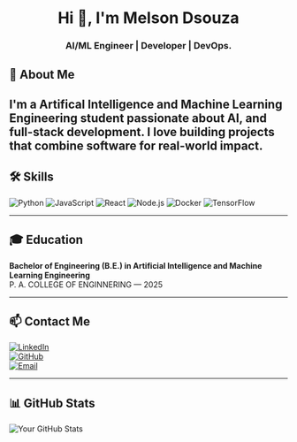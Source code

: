 <h1 align="center">Hi 👋, I'm Melson Dsouza</h1>
<h3 align="center">AI/ML Engineer | Developer | DevOps.</h3>

## 🚀 About Me
I'm a Artifical Intelligence and Machine Learning Engineering student passionate about AI, and full-stack development. I love building projects that combine software for real-world impact.
---

## 🛠 Skills

![Python](https://img.shields.io/badge/-Python-3776AB?style=for-the-badge&logo=python&logoColor=white)
![JavaScript](https://img.shields.io/badge/-JavaScript-F7DF1E?style=for-the-badge&logo=javascript&logoColor=black)
![React](https://img.shields.io/badge/-React-61DAFB?style=for-the-badge&logo=react&logoColor=black)
![Node.js](https://img.shields.io/badge/-Node.js-339933?style=for-the-badge&logo=node.js&logoColor=white)
![Docker](https://img.shields.io/badge/-Docker-2496ED?style=for-the-badge&logo=docker&logoColor=white)
![TensorFlow](https://img.shields.io/badge/-TensorFlow-FF6F00?style=for-the-badge&logo=tensorflow&logoColor=white)


---

## 🎓 Education

**Bachelor of Engineering (B.E.) in Artificial Intelligence and Machine Learning Engineering**  
P. A. COLLEGE OF ENGINNERING — 2025

---

## 📫 Contact Me

[![LinkedIn](https://img.shields.io/badge/-LinkedIn-blue?style=flat-square&logo=linkedin&logoColor=white)](https://linkedin.com/in/melson-dsouza)  
[![GitHub](https://img.shields.io/badge/-GitHub-181717?style=flat-square&logo=github&logoColor=white)](https://github.com/Melaonn)  
[![Email](https://img.shields.io/badge/-Email-D14836?style=flat-square&logo=gmail&logoColor=white)](mailto:dsouzamelson9@gmail.com)

---

## 📊 GitHub Stats

![Your GitHub Stats](https://github-readme-stats.vercel.app/api?username=Melaonn&show_icons=true&theme=tokyonight)

